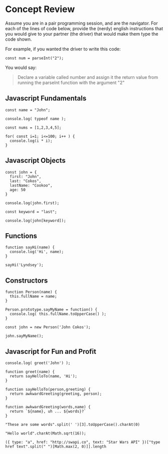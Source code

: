 # Concept Review

Assume you are in a pair programming session, and are the navigator.  For each of the lines of code below, provide the (nerdy) english instructions that you would give to your partner (the driver) that would make them type the code shown.

For example, if you wanted the driver to write this code:

```
const num = parseInt("2");
```

You would say:
> Declare a variable called number and assign it the return value from running the parseInt function with the argument "2"

## Javascript Fundamentals

```
const name = "John";
```

```
console.log( typeof name );
```

```
const nums = [1,2,3,4,5];
```

```
for( const i=1; i<=100; i++ ) {
  console.log(i * i);
}
```

## Javascript Objects

```
const john = {
  first: "John",
  last: "Cokos",
  lastName: "Cookoo",
  age: 50
}
```

```
console.log(john.first);
```

```
const keyword = "last";
```

```
console.log(john[keyword]); 
```


## Functions

```
function sayHi(name) {
  console.log('Hi', name);
}
```

```
sayHi('Lyndsey');
```




## Constructors

```
function Person(name) {
  this.fullName = name;
}
```

```
Person.prototype.sayMyName = function() {
  console.log( this.fullName.toUpperCase() );
}
```

```
const john = new Person('John Cokos');
```

```
john.sayMyName();
```

## Javascript for Fun and Profit

```
console.log( greet('John') );

function greet(name) { 
  return sayHelloTo(name, 'Hi');
}

function sayHelloTo(person,greeting) {
  return awkwardGreeting(greeting, person);
}

function awkwardGreeting(words,name) {
  return `${name}, uh ... ${words}?`
}
```

```
"These are some words".split(' ')[3].toUpperCase().charAt(0)
```

```
"Hello world".charAt(Math.sqrt(16));
```

```
({ type: "a", href: "http://swapi.co", text: "Star Wars API" })["type href text".split(" ")[Math.max(2, 0)]].length
```
